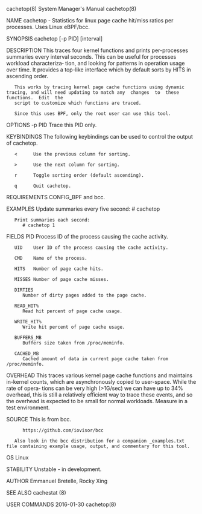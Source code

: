 cachetop(8)							    System Manager's Manual							   cachetop(8)

NAME
       cachetop - Statistics for linux page cache hit/miss ratios per processes. Uses Linux eBPF/bcc.

SYNOPSIS
       cachetop [-p PID] [interval]

DESCRIPTION
       This  traces  four  kernel functions and prints per-processes summaries every interval seconds. This can be useful for processes workload characteriza‐
       tion, and looking for patterns in operation usage over time. It provides a top-like interface which by default sorts by HITS in ascending order.

       This works by tracing kernel page cache functions using dynamic tracing, and will need updating to match any  changes  to  these	 functions.  Edit  the
       script to customize which functions are traced.

       Since this uses BPF, only the root user can use this tool.

OPTIONS
       -p PID Trace this PID only.

KEYBINDINGS
       The following keybindings can be used to control the output of cachetop.

       <      Use the previous column for sorting.

       >      Use the next column for sorting.

       r      Toggle sorting order (default ascending).

       q      Quit cachetop.

REQUIREMENTS
       CONFIG_BPF and bcc.

EXAMPLES
       Update summaries every five second:
	      # cachetop

       Print summaries each second:
	      # cachetop 1

FIELDS
       PID    Process ID of the process causing the cache activity.

       UID    User ID of the process causing the cache activity.

       CMD    Name of the process.

       HITS   Number of page cache hits.

       MISSES Number of page cache misses.

       DIRTIES
	      Number of dirty pages added to the page cache.

       READ_HIT%
	      Read hit percent of page cache usage.

       WRITE_HIT%
	      Write hit percent of page cache usage.

       BUFFERS_MB
	      Buffers size taken from /proc/meminfo.

       CACHED_MB
	      Cached amount of data in current page cache taken from /proc/meminfo.

OVERHEAD
       This traces various kernel page cache functions and maintains in-kernel counts, which are asynchronously copied to user-space. While the rate of opera‐
       tions can be very high (>1G/sec) we can have up to 34% overhead, this is still a relatively efficient way to trace these events, and so the overhead is
       expected to be small for normal workloads.  Measure in a test environment.

SOURCE
       This is from bcc.

	      https://github.com/iovisor/bcc

       Also look in the bcc distribution for a companion _examples.txt file containing example usage, output, and commentary for this tool.

OS
       Linux

STABILITY
       Unstable - in development.

AUTHOR
       Emmanuel Bretelle, Rocky Xing

SEE ALSO
       cachestat (8)

USER COMMANDS								  2016-01-30								   cachetop(8)
